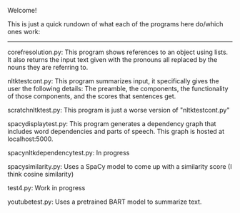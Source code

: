 Welcome!

This is just a quick rundown of what each of the programs here do/which ones work:

----------------------------------------------------------------------------------

corefresolution.py: This program shows references to an object using lists. It also returns the input text given with the pronouns all replaced by the nouns they are referring to.

nltktestcont.py: This program summarizes input, it specifically gives the user the following details: The preamble, the components, the functionality of those components, and the scores that sentences get.

scratchnltktest.py: This program is just a worse version of "nltktestcont.py"

spacydisplaytest.py: This program generates a dependency graph that includes word dependencies and parts of speech. This graph is hosted at localhost:5000.

spacynltkdependencytest.py: In progress

spacysimilarity.py: Uses a SpaCy model to come up with a similarity score (I think cosine similarity)

test4.py: Work in progress

youtubetest.py: Uses a pretrained BART model to summarize text. 
